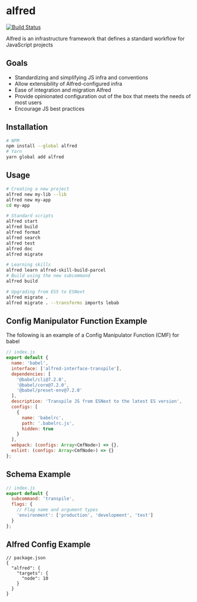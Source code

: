 alfred
======
[![Build Status](https://travis-ci.com/amilajack/alfred.svg?token=stGf151gAJ11ZUi8LyvG&branch=master)](https://travis-ci.com/amilajack/alfred)

Alfred is an infrastructure framework that defines a standard workflow for JavaScript projects

## Goals
* Standardizing and simplifying JS infra and conventions
* Allow extensibility of Alfred-configured infra
* Ease of integration and migration Alfred
* Provide opinionated configuration out of the box that meets the needs of most users
* Encourage JS best practices

## Installation
```bash
# NPM
npm install --global alfred
# Yarn
yarn global add alfred
```

## Usage
```bash
# Creating a new project
alfred new my-lib --lib
alfred new my-app
cd my-app

# Standard scripts
alfred start
alfred build
alfred format
alfred search
alfred test
alfred doc
alfred migrate

# Learning skills
alfred learn alfred-skill-build-parcel
# Build using the new subcommand
alfred build

# Upgrading from ES5 to ESNext
alfred migrate .
alfred migrate . --transforms imports lebab
```

## Config Manipulator Function Example
The following is an example of a Config Manipulator Function (CMF) for babel
```js
// index.js
export default {
  name: 'babel',
  interface: ['alfred-interface-transpile'],
  dependencies: [
    '@babel/cli@7.2.0',
    '@babel/core@7.2.0',
    '@babel/preset-env@7.2.0'
  ],
  description: 'Transpile JS from ESNext to the latest ES version',
  configs: [
    {
      name: 'babelrc',
      path: '.babelrc.js',
      hidden: true
    }
  ],
  webpack: (configs: Array<CmfNode>) => {},
  eslint: (configs: Array<CmfNode>) => {}
};
```

## Schema Example
```js
// index.js
export default {
  subcommand: 'transpile',
  flags: {
    // Flag name and argument types
    'environment': ['production', 'development', 'test']
  }
};
```

## Alfred Config Example
```jsonc
// package.json
{
  "alfred": {
    "targets": {
      "node": 10
    }
  }
}
```
